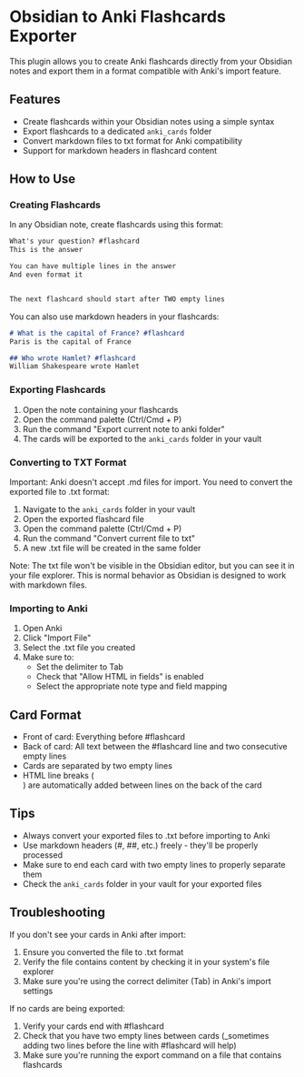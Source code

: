 # Obsidian to Anki Flashcards Exporter

This plugin allows you to create Anki flashcards directly from your Obsidian notes and export them in a format compatible with Anki's import feature.

## Features

- Create flashcards within your Obsidian notes using a simple syntax
- Export flashcards to a dedicated `anki_cards` folder
- Convert markdown files to txt format for Anki compatibility
- Support for markdown headers in flashcard content

## How to Use

### Creating Flashcards

In any Obsidian note, create flashcards using this format:

```markdown
What's your question? #flashcard
This is the answer

You can have multiple lines in the answer
And even format it


The next flashcard should start after TWO empty lines
```

You can also use markdown headers in your flashcards:

```markdown
# What is the capital of France? #flashcard
Paris is the capital of France

## Who wrote Hamlet? #flashcard
William Shakespeare wrote Hamlet
```

### Exporting Flashcards

1. Open the note containing your flashcards
2. Open the command palette (Ctrl/Cmd + P)
3. Run the command "Export current note to anki folder"
4. The cards will be exported to the `anki_cards` folder in your vault

### Converting to TXT Format

Important: Anki doesn't accept .md files for import. You need to convert the exported file to .txt format:

1. Navigate to the `anki_cards` folder in your vault
2. Open the exported flashcard file
3. Open the command palette (Ctrl/Cmd + P)
4. Run the command "Convert current file to txt"
5. A new .txt file will be created in the same folder

Note: The txt file won't be visible in the Obsidian editor, but you can see it in your file explorer. This is normal behavior as Obsidian is designed to work with markdown files.

### Importing to Anki

1. Open Anki
2. Click "Import File"
3. Select the .txt file you created
4. Make sure to:
   - Set the delimiter to Tab
   - Check that "Allow HTML in fields" is enabled
   - Select the appropriate note type and field mapping

## Card Format

- Front of card: Everything before #flashcard
- Back of card: All text between the #flashcard line and two consecutive empty lines
- Cards are separated by two empty lines
- HTML line breaks (<br>) are automatically added between lines on the back of the card

## Tips

- Always convert your exported files to .txt before importing to Anki
- Use markdown headers (#, ##, etc.) freely - they'll be properly processed
- Make sure to end each card with two empty lines to properly separate them
- Check the `anki_cards` folder in your vault for your exported files

## Troubleshooting

If you don't see your cards in Anki after import:
1. Ensure you converted the file to .txt format
2. Verify the file contains content by checking it in your system's file explorer
3. Make sure you're using the correct delimiter (Tab) in Anki's import settings

If no cards are being exported:
1. Verify your cards end with #flashcard
2. Check that you have two empty lines between cards (_sometimes adding two lines before the line with #flashcard will help)
3. Make sure you're running the export command on a file that contains flashcards
